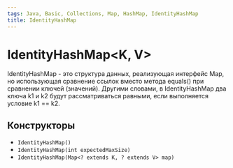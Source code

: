 ```yaml
---
tags: Java, Basic, Collections, Map, HashMap, IdentityHashMap
title: IdentityHashMap
---
```

# IdentityHashMap\<K, V>
IdentityHashMap - это структура данных, реализующая интерфейс Map, но использующая сравнение ссылок вместо метода equals() при сравнении ключей (значений). Другими словами, в IdentityHashMap два ключа k1 и k2 будут рассматриваться равными, если выполняется условие k1 == k2.

## Конструкторы
* `IdentityHashMap()`
* `IdentityHashMap(int expectedMaxSize)`
* `IdentityHashMap(Map<? extends K, ? extends V> map)`